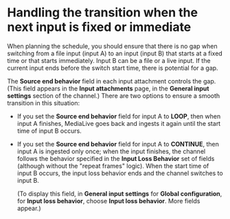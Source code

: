 # Handling the transition when the next input is fixed or immediate<a name="ips-transition-gap"></a>

When planning the schedule, you should ensure that there is no gap when switching from a file input \(input A\) to an input \(input B\) that starts at a fixed time or that starts immediately\. Input B can be a file or a live input\. If the current input ends before the switch start time, there is potential for a gap\. 

The **Source end behavior** field in each input attachment controls the gap\. \(This field appears in the **Input attachments** page, in the **General input settings** section of the channel\.\) There are two options to ensure a smooth transition in this situation:
+ If you set the **Source end behavior** field for input A to **LOOP**, then when input A finishes, MediaLive goes back and ingests it again until the start time of input B occurs\. 
+ If you set the **Source end behavior** field for input A to **CONTINUE**, then input A is ingested only once; when the input finishes, the channel follows the behavior specified in the **Input Loss Behavior** set of fields \(although without the "repeat frames" logic\)\. When the start time of input B occurs, the input loss behavior ends and the channel switches to input B\.

  \(To display this field, in **General input settings** for **Global configuration**, for **Input loss behavior**, choose **Input loss behavior**\. More fields appear\.\)